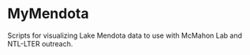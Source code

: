 # MyMendota
Scripts for visualizing Lake Mendota data to use with McMahon Lab and NTL-LTER outreach.
